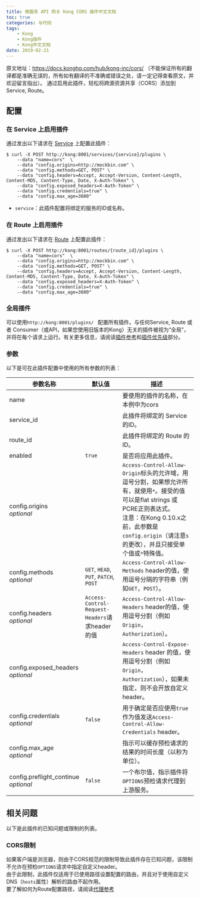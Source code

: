 ```yaml
---
title: 微服务 API 网关 Kong CORS 插件中文文档
toc: true
categories: 与代码
tags: 
	- Kong
	- Kong插件
	- Kong中文文档
date: 2019-02-21
---
```


原文地址：https://docs.konghq.com/hub/kong-inc/cors/ （不能保证所有的翻译都是准确无误的，所有如有翻译的不准确或错误之处，请一定记得查看原文，并欢迎留言指出）。
通过启用此插件，轻松将跨源资源共享（CORS）添加到 Service, Route。

## 配置

### 在 Service 上启用插件

通过发出以下请求在 [Service](https://docs.konghq.com/latest/admin-api/#service-object) 上配置此插件：

```
$ curl -X POST http://kong:8001/services/{service}/plugins \
    --data "name=cors"  \
    --data "config.origins=http://mockbin.com" \
    --data "config.methods=GET, POST" \
    --data "config.headers=Accept, Accept-Version, Content-Length, Content-MD5, Content-Type, Date, X-Auth-Token" \
    --data "config.exposed_headers=X-Auth-Token" \
    --data "config.credentials=true" \
    --data "config.max_age=3600"
```

- `service`：此插件配置将绑定的服务的ID或名称。

### 在 Route 上启用插件

通过发出以下请求在 [Route](https://docs.konghq.com/latest/admin-api/#Route-object) 上配置此插件：

```
$ curl -X POST http://kong:8001/routes/{route_id}/plugins \
    --data "name=cors"  \
    --data "config.origins=http://mockbin.com" \
    --data "config.methods=GET, POST" \
    --data "config.headers=Accept, Accept-Version, Content-Length, Content-MD5, Content-Type, Date, X-Auth-Token" \
    --data "config.exposed_headers=X-Auth-Token" \
    --data "config.credentials=true" \
    --data "config.max_age=3600"
```

### 全局插件

可以使用`http://kong:8001/plugins/ ` 配置所有插件。与任何Service, Route 或者 Consumer（或API，如果您使用旧版本的Kong）无关的插件被视为“全局”，并将在每个请求上运行。有关更多信息，请阅读[插件参考](https://docs.konghq.com/latest/admin-api/#add-plugin)和[插件优先级](https://docs.konghq.com/latest/admin-api/#precedence)部分。

### 参数

以下是可在此插件配置中使用的所有参数的列表：

| 参数名称 | 默认值 | 描述 | 
| -------- | ------ | ---- |
| name |  | 要使用的插件的名称，在本例中为cors | 
| service_id | | 此插件将绑定的 Service 的ID。 |
| route_id |  | 此插件将绑定的 Route 的ID。 |
| enabled | `true` |  是否将应用此插件。 |
| config.origins <br> *optional* |  | `Access-Control-Allow-Origin`标头的允许域，用逗号分割，如果想允许所有，就使用`*`。接受的值可以是flat strings 或PCRE正则表达式。 <br> 注意：在Kong 0.10.x之前，此参数是`config.origin`（请注意`s`的更改），并且只接受单个值或`*`特殊值。|
| config.methods <br> *optional* | `GET`, `HEAD`, `PUT`, `PATCH`, `POST` | `Access-Control-Allow-Methods` header的值，使用逗号分隔的字符串（例如`GET`，`POST`）。 |
| config.headers <br> *optional* | `Access-Control-Request-Headers`请求header的值 | `Access-Control-Allow-Headers` header的值，使用逗号分割（例如`Origin`，`Authorization`）。 |
| config.exposed_headers <br> *optional* | | `Access-Control-Expose-Headers` header 的值，使用逗号分割（例如`Origin`，`Authorization`），如果未指定，则不会开放自定义header。 |
| config.credentials <br> *optional* | `false` | 用于确定是否应使用`true`作为值发送`Access-Control-Allow-Credentials` header。
| config.max_age <br> *optional* | | 指示可以缓存预检请求的结果的时间长度（以秒为单位）。 |
| config.preflight_continue <br> *optional* | `false` | 一个布尔值，指示插件将`OPTIONS`预检请求代理到上游服务。 |

## 相关问题

以下是此插件的已知问题或限制的列表。

### CORS限制

如果客户端是浏览器，则由于CORS规范的限制导致此插件存在已知问题，该限制不允许在预检`OPTIONS`请求中指定自定义header。  
由于此限制，此插件仅适用于已使用路径设置配置的路由，并且对于使用自定义DNS（`hosts`属性）解析的路由不起作用。  
要了解如何为Route配置路径，请阅读[代理参考](https://docs.konghq.com/0.12.x/proxy/#request-uri)












